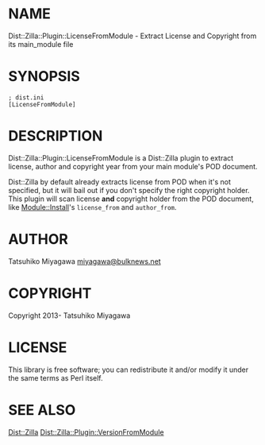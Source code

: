 # NAME

Dist::Zilla::Plugin::LicenseFromModule - Extract License and Copyright from its main\_module file

# SYNOPSIS

    ; dist.ini
    [LicenseFromModule]

# DESCRIPTION

Dist::Zilla::Plugin::LicenseFromModule is a Dist::Zilla plugin to
extract license, author and copyright year from your main module's POD
document.

Dist::Zilla by default already extracts license from POD when it's not
specified, but it will bail out if you don't specify the right
copyright holder. This plugin will scan license __and__ copyright
holder from the POD document, like [Module::Install](http://search.cpan.org/perldoc?Module::Install)'s
`license_from` and `author_from`.

# AUTHOR

Tatsuhiko Miyagawa <miyagawa@bulknews.net>

# COPYRIGHT

Copyright 2013- Tatsuhiko Miyagawa

# LICENSE

This library is free software; you can redistribute it and/or modify
it under the same terms as Perl itself.

# SEE ALSO

[Dist::Zilla](http://search.cpan.org/perldoc?Dist::Zilla) [Dist::Zilla::Plugin::VersionFromModule](http://search.cpan.org/perldoc?Dist::Zilla::Plugin::VersionFromModule)
